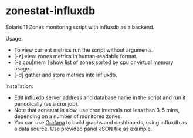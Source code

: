 # zonestat-influxdb
Solaris 11 Zones monitoring script with influxdb as a backend.

Usage:
* To view current metrics run the script without arguments.
* [-z] view zones metrics in human-readable format.
* [-z cpu|mem ] show list of zones sorted by cpu or virtual memory usage.
* [-d] gather and store metrics into influxdb.

 Installation: 
* Edit [influxdb](https://www.influxdata.com/) server address and database name in the script and run it periodically (as a cronjob).
* Note that zonestat is slow, use cron intervals not less than 3-5 mins, depending on a number of monitored zones.
* You can use [Grafana](https://grafana.com/) to build graphs and dashboards, using influxdb as a data source. Use provided panel JSON file as example.



